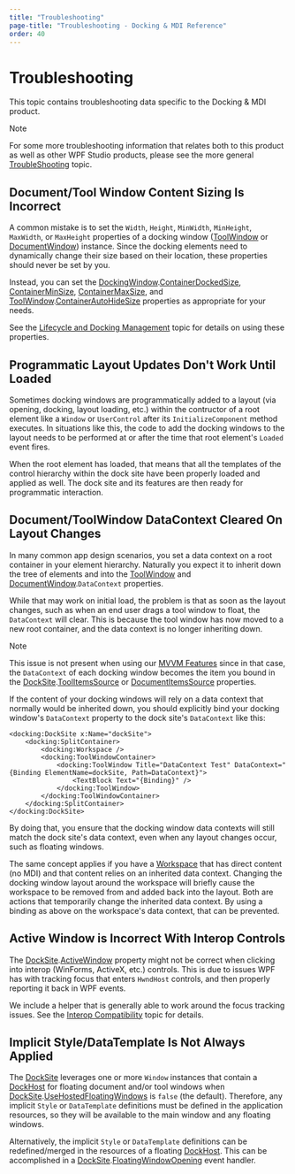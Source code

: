 ```yaml
---
title: "Troubleshooting"
page-title: "Troubleshooting - Docking & MDI Reference"
order: 40
---
```

# Troubleshooting

This topic contains troubleshooting data specific to the Docking & MDI product.

> [!NOTE]
> For some more troubleshooting information that relates both to this product as well as other WPF Studio products, please see the more general [TroubleShooting](../troubleshooting.md) topic.

## Document/Tool Window Content Sizing Is Incorrect

A common mistake is to set the `Width`, `Height`, `MinWidth`, `MinHeight`, `MaxWidth`, or `MaxHeight` properties of a docking window ([ToolWindow](xref:ActiproSoftware.Windows.Controls.Docking.ToolWindow) or [DocumentWindow](xref:ActiproSoftware.Windows.Controls.Docking.DocumentWindow)) instance.  Since the docking elements need to dynamically change their size based on their location, these properties should never be set by you.

Instead, you can set the [DockingWindow](xref:ActiproSoftware.Windows.Controls.Docking.DockingWindow).[ContainerDockedSize](xref:ActiproSoftware.Windows.Controls.Docking.DockingWindow.ContainerDockedSize), [ContainerMinSize](xref:ActiproSoftware.Windows.Controls.Docking.DockingWindow.ContainerMinSize), [ContainerMaxSize](xref:ActiproSoftware.Windows.Controls.Docking.DockingWindow.ContainerMaxSize), and [ToolWindow](xref:ActiproSoftware.Windows.Controls.Docking.ToolWindow).[ContainerAutoHideSize](xref:ActiproSoftware.Windows.Controls.Docking.ToolWindow.ContainerAutoHideSize) properties as appropriate for your needs.

See the [Lifecycle and Docking Management](docking-window-features/lifecycle-and-docking-management.md) topic for details on using these properties.

## Programmatic Layout Updates Don't Work Until Loaded

Sometimes docking windows are programmatically added to a layout (via opening, docking, layout loading, etc.) within the contructor of a root element like a `Window` or `UserControl` after its `InitializeComponent` method executes.  In situations like this, the code to add the docking windows to the layout needs to be performed at or after the time that root element's `Loaded` event fires.

When the root element has loaded, that means that all the templates of the control hierarchy within the dock site have been properly loaded and applied as well.  The dock site and its features are then ready for programmatic interaction.

## Document/ToolWindow DataContext Cleared On Layout Changes

In many common app design scenarios, you set a data context on a root container in your element hierarchy.  Naturally you expect it to inherit down the tree of elements and into the [ToolWindow](xref:ActiproSoftware.Windows.Controls.Docking.ToolWindow) and [DocumentWindow](xref:ActiproSoftware.Windows.Controls.Docking.DocumentWindow).`DataContext` properties.

While that may work on initial load, the problem is that as soon as the layout changes, such as when an end user drags a tool window to float, the `DataContext` will clear.  This is because the tool window has now moved to a new root container, and the data context is no longer inheriting down.

> [!NOTE]
> This issue is not present when using our [MVVM Features](mvvm-features.md) since in that case, the `DataContext` of each docking window becomes the item you bound in the [DockSite](xref:ActiproSoftware.Windows.Controls.Docking.DockSite).[ToolItemsSource](xref:ActiproSoftware.Windows.Controls.Docking.DockSite.ToolItemsSource) or [DocumentItemsSource](xref:ActiproSoftware.Windows.Controls.Docking.DockSite.DocumentItemsSource) properties.

If the content of your docking windows will rely on a data context that normally would be inherited down, you should explicitly bind your docking window's `DataContext` property to the dock site's `DataContext` like this:

```xaml
<docking:DockSite x:Name="dockSite">
	<docking:SplitContainer>
		<docking:Workspace />
		<docking:ToolWindowContainer>
			<docking:ToolWindow Title="DataContext Test" DataContext="{Binding ElementName=dockSite, Path=DataContext}">
				<TextBlock Text="{Binding}" />
			</docking:ToolWindow>
		</docking:ToolWindowContainer>
	</docking:SplitContainer>
</docking:DockSite>
```

By doing that, you ensure that the docking window data contexts will still match the dock site's data context, even when any layout changes occur, such as floating windows.

The same concept applies if you have a [Workspace](workspace-mdi-features/workspace.md) that has direct content (no MDI) and that content relies on an inherited data context.  Changing the docking window layout around the workspace will briefly cause the workspace to be removed from and added back into the layout.  Both are actions that temporarily change the inherited data context.  By using a binding as above on the workspace's data context, that can be prevented.

## Active Window is Incorrect With Interop Controls

The [DockSite](xref:ActiproSoftware.Windows.Controls.Docking.DockSite).[ActiveWindow](xref:ActiproSoftware.Windows.Controls.Docking.DockSite.ActiveWindow) property might not be correct when clicking into interop (WinForms, ActiveX, etc.) controls.  This is due to issues WPF has with tracking focus that enters `HwndHost` controls, and then properly reporting it back in WPF events.

We include a helper that is generally able to work around the focus tracking issues.  See the [Interop Compatibility](interop-compatibility.md) topic for details.

## Implicit Style/DataTemplate Is Not Always Applied

The [DockSite](xref:ActiproSoftware.Windows.Controls.Docking.DockSite) leverages one or more `Window` instances that contain a [DockHost](xref:ActiproSoftware.Windows.Controls.Docking.DockHost) for floating document and/or tool windows when [DockSite](xref:ActiproSoftware.Windows.Controls.Docking.DockSite).[UseHostedFloatingWindows](xref:ActiproSoftware.Windows.Controls.Docking.DockSite.UseHostedFloatingWindows) is `false` (the default).  Therefore, any implicit `Style` or `DataTemplate` definitions must be defined in the application resources, so they will be available to the main window and any floating windows.

Alternatively, the implicit `Style` or `DataTemplate` definitions can be redefined/merged in the resources of a floating [DockHost](xref:ActiproSoftware.Windows.Controls.Docking.DockHost).  This can be accomplished in a [DockSite](xref:ActiproSoftware.Windows.Controls.Docking.DockSite).[FloatingWindowOpening](xref:ActiproSoftware.Windows.Controls.Docking.DockSite.FloatingWindowOpening) event handler.
